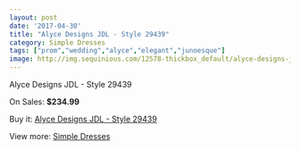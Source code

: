 ```yaml
---
layout: post
date: '2017-04-30'
title: "Alyce Designs JDL - Style 29439"
category: Simple Dresses
tags: ["prom","wedding","alyce","elegant","junoesque"]
image: http://img.sequinious.com/12578-thickbox_default/alyce-designs-jdl-style-29439.jpg
---
```

Alyce Designs JDL - Style 29439

On Sales: **$234.99**
<a href="https://www.sequinious.com/simple-dresses/5887-alyce-designs-jdl-style-29439.html"><amp-img layout="responsive" width="600" height="600" src="//img.sequinious.com/12578-thickbox_default/alyce-designs-jdl-style-29439.jpg" alt="Alyce Designs JDL - Style 29439 0" /></a>
<a href="https://www.sequinious.com/simple-dresses/5887-alyce-designs-jdl-style-29439.html"><amp-img layout="responsive" width="600" height="600" src="//img.sequinious.com/12580-thickbox_default/alyce-designs-jdl-style-29439.jpg" alt="Alyce Designs JDL - Style 29439 1" /></a>
<a href="https://www.sequinious.com/simple-dresses/5887-alyce-designs-jdl-style-29439.html"><amp-img layout="responsive" width="600" height="600" src="//img.sequinious.com/12579-thickbox_default/alyce-designs-jdl-style-29439.jpg" alt="Alyce Designs JDL - Style 29439 2" /></a>

Buy it: [Alyce Designs JDL - Style 29439](https://www.sequinious.com/simple-dresses/5887-alyce-designs-jdl-style-29439.html "Alyce Designs JDL - Style 29439")

View more: [Simple Dresses](https://www.sequinious.com/5-simple-dresses "Simple Dresses")
